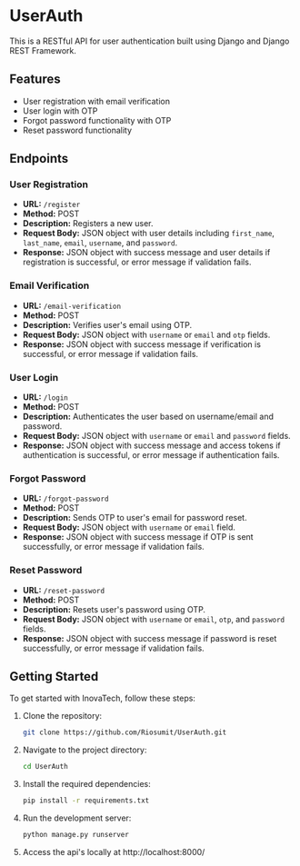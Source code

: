 # UserAuth

This is a RESTful API for user authentication built using Django and Django REST Framework.

## Features

- User registration with email verification
- User login with OTP
- Forgot password functionality with OTP
- Reset password functionality

## Endpoints

### User Registration

- **URL:** `/register`
- **Method:** POST
- **Description:** Registers a new user.
- **Request Body:** JSON object with user details including `first_name`, `last_name`, `email`, `username`, and `password`.
- **Response:** JSON object with success message and user details if registration is successful, or error message if validation fails.

### Email Verification

- **URL:** `/email-verification`
- **Method:** POST
- **Description:** Verifies user's email using OTP.
- **Request Body:** JSON object with `username` or `email` and `otp` fields.
- **Response:** JSON object with success message if verification is successful, or error message if validation fails.

### User Login

- **URL:** `/login`
- **Method:** POST
- **Description:** Authenticates the user based on username/email and password.
- **Request Body:** JSON object with `username` or `email` and `password` fields.
- **Response:** JSON object with success message and access tokens if authentication is successful, or error message if authentication fails.

### Forgot Password

- **URL:** `/forgot-password`
- **Method:** POST
- **Description:** Sends OTP to user's email for password reset.
- **Request Body:** JSON object with `username` or `email` field.
- **Response:** JSON object with success message if OTP is sent successfully, or error message if validation fails.

### Reset Password

- **URL:** `/reset-password`
- **Method:** POST
- **Description:** Resets user's password using OTP.
- **Request Body:** JSON object with `username` or `email`, `otp`, and `password` fields.
- **Response:** JSON object with success message if password is reset successfully, or error message if validation fails.

## Getting Started

To get started with InovaTech, follow these steps:

1. Clone the repository:

   ```bash
   git clone https://github.com/Riosumit/UserAuth.git

2. Navigate to the project directory:
   ```bash
   cd UserAuth

3. Install the required dependencies:
   ```bash
   pip install -r requirements.txt

4. Run the development server:
   ```bash
   python manage.py runserver
   
5. Access the api's locally at http://localhost:8000/
